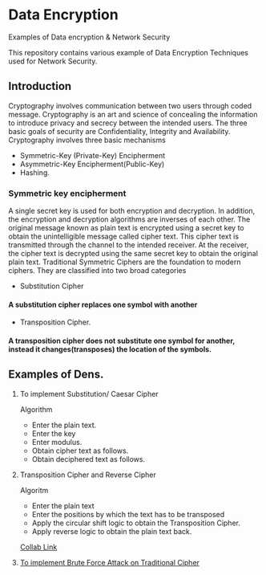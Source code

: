 # Data Encryption

Examples of Data encryption &amp; Network Security

This repository contains various example of Data Encryption Techniques used for Network Security.

## Introduction

Cryptography involves communication between two users through coded message. Cryptography is an art and science of concealing the information to introduce privacy and secrecy between the intended users.  The three basic goals of security are Confidentiality, Integrity and Availability.
Cryptography involves three basic mechanisms 
  * Symmetric-Key (Private-Key) Encipherment
  * Asymmetric-Key Encipherment(Public-Key)
  * Hashing.
### Symmetric key encipherment 

A single secret key is used for both encryption and decryption. In addition, the encryption and decryption algorithms are inverses of each other. The original message known as plain text is encrypted using a secret key to obtain the unintelligible message called cipher text. This cipher text is transmitted through the channel to the intended receiver. At the receiver, the cipher text is decrypted using the same secret key to obtain the original plain text. 
Traditional Symmetric Ciphers are the foundation to modern ciphers. They are classified into two broad categories
 * Substitution Cipher
  #### A substitution cipher replaces one symbol with another 
 * Transposition Cipher.
  #### A transposition cipher does not substitute one symbol for another, instead it changes(transposes) the location of the symbols.  


## Examples of Dens.

1. To implement Substitution/ Caesar Cipher
   
   Algorithm
   * Enter the plain text.
   * Enter the key 
   * Enter modulus. 
   * Obtain cipher text as follows.
   * Obtain deciphered text as follows. 
   
2. Transposition Cipher and Reverse Cipher
    
    Algoritm
     * Enter the plain text
     *	Enter the positions by which the text has to be transposed
     *	Apply the circular shift logic to obtain the Transposition Cipher.
     *	Apply reverse logic to obtain the plain text back. 


   [Collab Link](https://colab.research.google.com/drive/1VQ8B-Z1AaSX3T1UcIbCfurLwikRKC54j)
   
2. [To implement Brute Force Attack on Traditional Cipher](https://colab.research.google.com/drive/1c5T1nPbo6FPxzqTkmoO06Qu_LVx5ukmx)
